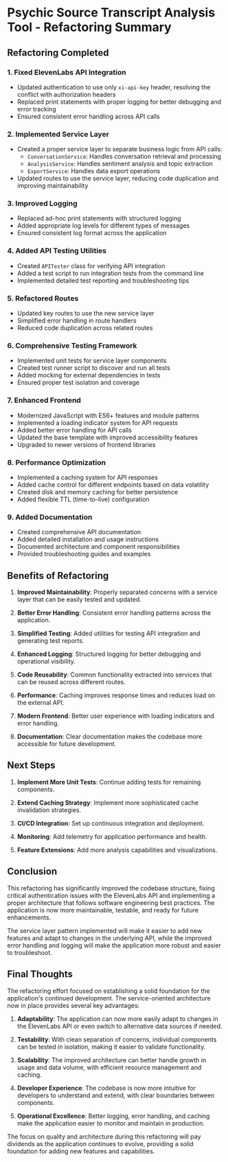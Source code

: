 # Psychic Source Transcript Analysis Tool - Refactoring Summary

## Refactoring Completed

### 1. Fixed ElevenLabs API Integration
- Updated authentication to use only `xi-api-key` header, resolving the conflict with authorization headers
- Replaced print statements with proper logging for better debugging and error tracking
- Ensured consistent error handling across API calls

### 2. Implemented Service Layer
- Created a proper service layer to separate business logic from API calls:
  - `ConversationService`: Handles conversation retrieval and processing
  - `AnalysisService`: Handles sentiment analysis and topic extraction
  - `ExportService`: Handles data export operations
- Updated routes to use the service layer, reducing code duplication and improving maintainability

### 3. Improved Logging
- Replaced ad-hoc print statements with structured logging
- Added appropriate log levels for different types of messages
- Ensured consistent log format across the application

### 4. Added API Testing Utilities
- Created `APITester` class for verifying API integration
- Added a test script to run integration tests from the command line
- Implemented detailed test reporting and troubleshooting tips

### 5. Refactored Routes
- Updated key routes to use the new service layer
- Simplified error handling in route handlers
- Reduced code duplication across related routes

### 6. Comprehensive Testing Framework
- Implemented unit tests for service layer components
- Created test runner script to discover and run all tests
- Added mocking for external dependencies in tests
- Ensured proper test isolation and coverage

### 7. Enhanced Frontend
- Modernized JavaScript with ES6+ features and module patterns
- Implemented a loading indicator system for API requests
- Added better error handling for API calls
- Updated the base template with improved accessibility features
- Upgraded to newer versions of frontend libraries

### 8. Performance Optimization
- Implemented a caching system for API responses
- Added cache control for different endpoints based on data volatility
- Created disk and memory caching for better persistence
- Added flexible TTL (time-to-live) configuration

### 9. Added Documentation
- Created comprehensive API documentation
- Added detailed installation and usage instructions
- Documented architecture and component responsibilities
- Provided troubleshooting guides and examples

## Benefits of Refactoring

1. **Improved Maintainability**: Properly separated concerns with a service layer that can be easily tested and updated.

2. **Better Error Handling**: Consistent error handling patterns across the application.

3. **Simplified Testing**: Added utilities for testing API integration and generating test reports.

4. **Enhanced Logging**: Structured logging for better debugging and operational visibility.

5. **Code Reusability**: Common functionality extracted into services that can be reused across different routes.

6. **Performance**: Caching improves response times and reduces load on the external API.

7. **Modern Frontend**: Better user experience with loading indicators and error handling.

8. **Documentation**: Clear documentation makes the codebase more accessible for future development.

## Next Steps

1. **Implement More Unit Tests**: Continue adding tests for remaining components.

2. **Extend Caching Strategy**: Implement more sophisticated cache invalidation strategies.

3. **CI/CD Integration**: Set up continuous integration and deployment.

4. **Monitoring**: Add telemetry for application performance and health.

5. **Feature Extensions**: Add more analysis capabilities and visualizations.

## Conclusion

This refactoring has significantly improved the codebase structure, fixing critical authentication issues with the ElevenLabs API and implementing a proper architecture that follows software engineering best practices. The application is now more maintainable, testable, and ready for future enhancements.

The service layer pattern implemented will make it easier to add new features and adapt to changes in the underlying API, while the improved error handling and logging will make the application more robust and easier to troubleshoot.

## Final Thoughts

The refactoring effort focused on establishing a solid foundation for the application's continued development. The service-oriented architecture now in place provides several key advantages:

1. **Adaptability**: The application can now more easily adapt to changes in the ElevenLabs API or even switch to alternative data sources if needed.

2. **Testability**: With clean separation of concerns, individual components can be tested in isolation, making it easier to validate functionality.

3. **Scalability**: The improved architecture can better handle growth in usage and data volume, with efficient resource management and caching.

4. **Developer Experience**: The codebase is now more intuitive for developers to understand and extend, with clear boundaries between components.

5. **Operational Excellence**: Better logging, error handling, and caching make the application easier to monitor and maintain in production.

The focus on quality and architecture during this refactoring will pay dividends as the application continues to evolve, providing a solid foundation for adding new features and capabilities. 